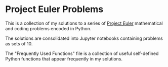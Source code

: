 # Project Euler Problems

This is a collection of my solutions to a series of [Project Euler](https://projecteuler.net) mathematical and coding problems encoded in Python.

The solutions are consolidated into Jupyter notebooks containing problems as sets of 10.

The "Frequently Used Functions" file is a collection of useful self-defined Python functions that appear frequently in my solutions.

